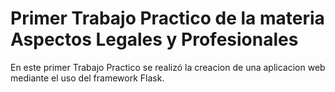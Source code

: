 # Primer Trabajo Practico de la materia Aspectos Legales y Profesionales
En este primer Trabajo Practico se realizó la creacion de una aplicacion web mediante el uso del framework Flask. 
